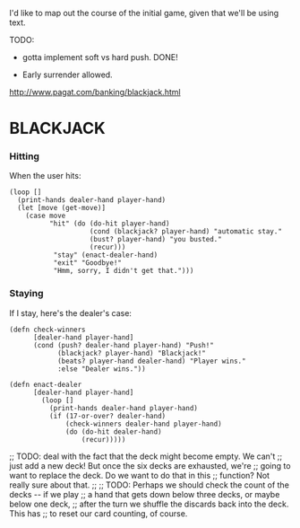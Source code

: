 I'd like to map out the course of the initial game, given that we'll
be using text.

TODO:

* gotta implement soft vs hard push. DONE!

* Early surrender allowed.

http://www.pagat.com/banking/blackjack.html

# BLACKJACK #

### Hitting ###

When the user hits:

    (loop []
      (print-hands dealer-hand player-hand)
      (let [move (get-move)]    
        (case move
              "hit" (do (do-hit player-hand)
                        (cond (blackjack? player-hand) "automatic stay."
                        (bust? player-hand) "you busted."
                        (recur)))
               "stay" (enact-dealer-hand)
               "exit" "Goodbye!"
               "Hmm, sorry, I didn't get that.")))

### Staying ###

If I stay, here's the dealer's case:

    (defn check-winners
          [dealer-hand player-hand]
          (cond (push? dealer-hand player-hand) "Push!"
                (blackjack? player-hand) "Blackjack!"
                (beats? player-hand dealer-hand) "Player wins."
                :else "Dealer wins."))

    (defn enact-dealer
          [dealer-hand player-hand]
            (loop []
              (print-hands dealer-hand player-hand)
              (if (17-or-over? dealer-hand)
                  (check-winners dealer-hand player-hand)
                  (do (do-hit dealer-hand)
                      (recur)))))


;; TODO: deal with the fact that the deck might become empty. We can't
;; just add a new deck! But once the six decks are exhausted, we're
;; going to want to replace the deck. Do we want to do that in this
;; function? Not really sure about that.
;;
;; TODO: Perhaps we should check the count of the decks -- if we play
;; a hand that gets down below three decks, or maybe below one deck,
;; after the turn we shuffle the discards back into the deck. This has
;; to reset our card counting, of course.
